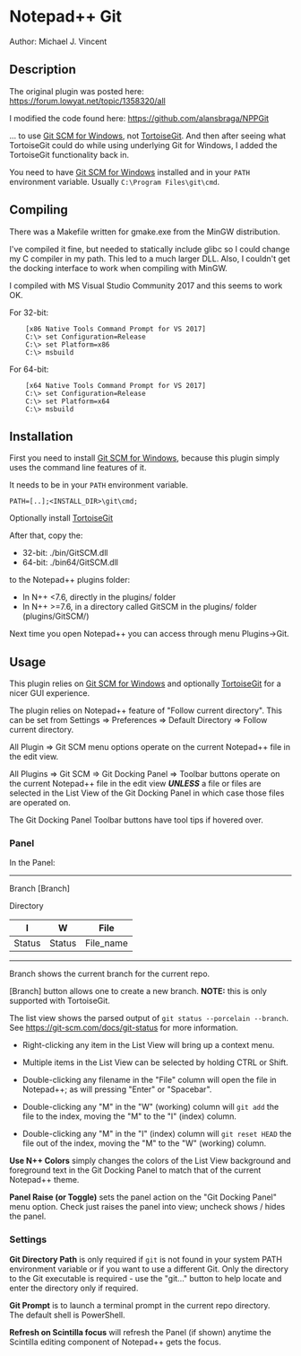 # Notepad++ Git

Author:  Michael J. Vincent


## Description

The original plugin was posted here: https://forum.lowyat.net/topic/1358320/all

I modified the code found here: https://github.com/alansbraga/NPPGit

... to use [Git SCM for Windows](https://git-scm.com/), not 
[TortoiseGit](https://tortoisegit.org/).  And then after seeing 
what TortoiseGit could do while using underlying Git for Windows, I 
added the TortoiseGit functionality back in.

You need to have [Git SCM for Windows](https://git-scm.com/) installed and in your 
`PATH` environment variable.  Usually `C:\Program Files\git\cmd`.


## Compiling

There was a Makefile written for gmake.exe from the MinGW distribution.

I've compiled it fine, but needed to statically include glibc so I could 
change my C compiler in my path.  This led to a much larger DLL.  Also, 
I couldn't get the docking interface to work when compiling with MinGW.

I compiled with MS Visual Studio Community 2017 and this seems to work 
OK.

For 32-bit:
```
    [x86 Native Tools Command Prompt for VS 2017]
    C:\> set Configuration=Release
    C:\> set Platform=x86
    C:\> msbuild
```

For 64-bit:
```
    [x64 Native Tools Command Prompt for VS 2017]
    C:\> set Configuration=Release
    C:\> set Platform=x64
    C:\> msbuild
```


## Installation

First you need to install [Git SCM for Windows](https://git-scm.com/), because 
this plugin simply uses the command line features of it.

It needs to be in your `PATH` environment variable.

    PATH=[..];<INSTALL_DIR>\git\cmd;

Optionally install [TortoiseGit](https://tortoisegit.org/)

After that, copy the:

+ 32-bit:  ./bin/GitSCM.dll
+ 64-bit:  ./bin64/GitSCM.dll

to the Notepad++ plugins folder:
  + In N++ <7.6, directly in the plugins/ folder
  + In N++ >=7.6, in a directory called GitSCM in the plugins/ folder (plugins/GitSCM/)

Next time you open Notepad++ you can access through menu Plugins->Git.


## Usage

This plugin relies on [Git SCM for Windows](https://git-scm.com/) and 
optionally [TortoiseGit](https://tortoisegit.org/) for a nicer GUI 
experience.

The plugin relies on Notepad++ feature of "Follow current directory".  This 
can be set from Settings => Preferences => Default Directory => 
Follow current directory.

All Plugin => Git SCM menu options operate on the current Notepad++ file in 
the edit view.

All Plugins => Git SCM => Git Docking Panel => Toolbar buttons operate on 
the current Notepad++ file in the edit view ***UNLESS*** a file or files are 
selected in the List View of the Git Docking Panel in which case those files 
are operated on.

The Git Docking Panel Toolbar buttons have tool tips if hovered over.


### Panel
In the Panel:

---

Branch [Branch]

Directory

I | W | File
--|---|------
Status | Status | File_name

---

Branch shows the current branch for the current repo.

[Branch] button allows one to create a new branch.  **NOTE:** this is only 
supported with TortoiseGit.

The list view shows the parsed output of `git status --porcelain --branch`.  
See https://git-scm.com/docs/git-status for more information.

+ Right-clicking any item in the List View will bring up a context menu.

+ Multiple items in the List View can be selected by holding CTRL or Shift.

+ Double-clicking any filename in the "File" column will open the file in 
Notepad++; as will pressing "Enter" or "Spacebar".

+ Double-clicking any "M" in the "W" (working) column will `git add` the file 
to the index, moving the "M" to the "I" (index) column.

+ Double-clicking any "M" in the "I" (index) column will `git reset HEAD` 
the file out of the index, moving the "M" to the "W" (working) column.

**Use N++ Colors** simply changes the colors of the List View background and 
foreground text in the Git Docking Panel to match that of the current 
Notepad++ theme.

**Panel Raise (or Toggle)** sets the panel action on the "Git Docking Panel" 
menu option.  Check just raises the panel into view; uncheck shows / hides 
the panel.

### Settings

**Git Directory Path** is only required if `git` is not found in your system 
PATH environment variable or if you want to use a different Git.  Only the 
directory to the Git executable is required - use the "git..." button to 
help locate and enter the directory only if required.

**Git Prompt** is to launch a terminal prompt in the current repo directory.  
The default shell is PowerShell.

**Refresh on Scintilla focus** will refresh the Panel (if shown) anytime the 
Scintilla editing component of Notepad++ gets the focus.
